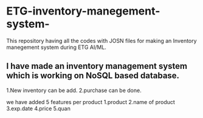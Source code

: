 # ETG-inventory-manegement-system-
This repository having all the codes with JOSN files for making an Inventory manegement system during ETG AI/ML.
## I have made an inventory management system which is working on NoSQL based database.
1.New inventory can be add.
2.purchase can be done.


we have added 5 features per product
1.product
2.name of product
3.exp.date
4.price
5.quan
